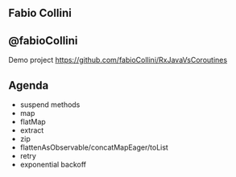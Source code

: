 ## Fabio Collini
## @fabioCollini

Demo project
https://github.com/fabioCollini/RxJavaVsCoroutines

## Agenda
 * suspend methods
 * map
 * flatMap
 * extract
 * zip
 * flattenAsObservable/concatMapEager/toList
 * retry
 * exponential backoff